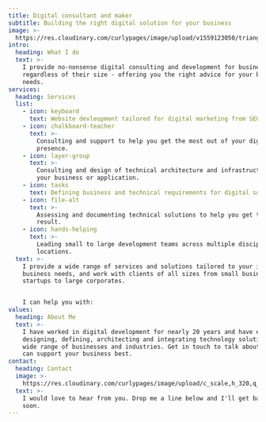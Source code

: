 ```yaml
---
title: Digital consultant and maker
subtitle: Building the right digital solution for your business
image: >-
  https://res.cloudinary.com/curlypages/image/upload/v1559123050/trianglify_wggrmu.svg
intro:
  heading: What I do
  text: >-
    I provide no-nonsense digital consulting and development for businesses
    regardless of their size - offering you the right advice for your business
    needs.
services:
  heading: Services
  list:
    - icon: keyboard
      text: Website devleopment tailored for digital marketing from SEO to social.
    - icon: chalkboard-teacher
      text: >-
        Consulting and support to help you get the most out of your digital
        presence.
    - icon: layer-group
      text: >-
        Consulting and design of technical architecture and infrastructure for
        your business or application.
    - icon: tasks
      text: Defining business and technical requirements for digital solutions.
    - icon: file-alt
      text: >-
        Assessing and documenting technical solutions to help you get the right
        result.
    - icon: hands-helping
      text: >-
        Leading small to large development teams across multiple disciplines and
        locations.
  text: >-
    I provide a wide range of services and solutions tailored to your individual
    business needs, and work with clients of all sizes from small business and
    startups to large corporates. 


    I can help you with:
values:
  heading: About Me
  text: >-
    I have worked in digital development for nearly 20 years and have experience
    designing, defining, architecting and integrating technology solutions for a
    wide range of businesses and industries. Get in touch to talk about how I
    can support your business best.
contact:
  heading: Contact
  image: >-
    https://res.cloudinary.com/curlypages/image/upload/c_scale,h_320,q_auto/v1557711833/p2140240_p1zh1w.jpg
  text: >-
    I would love to hear from you. Drop me a line below and I'll get back to you
    soon.
---
```


